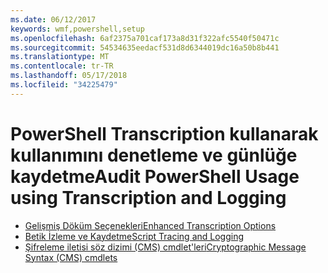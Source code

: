```yaml
---
ms.date: 06/12/2017
keywords: wmf,powershell,setup
ms.openlocfilehash: 6af2375a701caf173a8d31f322afc5540f50471c
ms.sourcegitcommit: 54534635eedacf531d8d6344019dc16a50b8b441
ms.translationtype: MT
ms.contentlocale: tr-TR
ms.lasthandoff: 05/17/2018
ms.locfileid: "34225479"
---
```

# <a name="audit-powershell-usage-using-transcription-and-logging"></a><span data-ttu-id="c374e-102">PowerShell Transcription kullanarak kullanımını denetleme ve günlüğe kaydetme</span><span class="sxs-lookup"><span data-stu-id="c374e-102">Audit PowerShell Usage using Transcription and Logging</span></span>

- [<span data-ttu-id="c374e-103">Gelişmiş Döküm Seçenekleri</span><span class="sxs-lookup"><span data-stu-id="c374e-103">Enhanced Transcription Options</span></span>](audit_transcript.md)
- [<span data-ttu-id="c374e-104">Betik İzleme ve Kaydetme</span><span class="sxs-lookup"><span data-stu-id="c374e-104">Script Tracing and Logging</span></span>](audit_script.md)
- [<span data-ttu-id="c374e-105">Şifreleme iletisi söz dizimi (CMS) cmdlet'leri</span><span class="sxs-lookup"><span data-stu-id="c374e-105">Cryptographic Message Syntax (CMS) cmdlets</span></span>](audit_cms.md)
